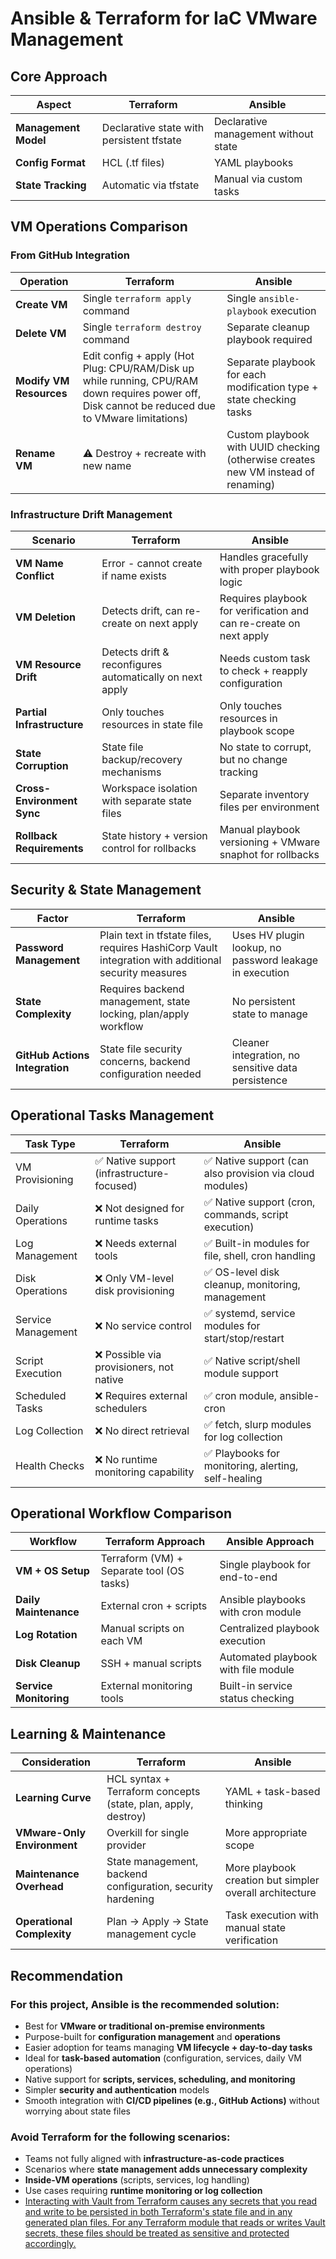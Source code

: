 # Ansible & Terraform for IaC VMware Management

## Core Approach

| Aspect              | Terraform                                   | Ansible                               |
|---------------------|---------------------------------------------|---------------------------------------|
| **Management Model**| Declarative state with persistent tfstate   | Declarative management without state  |
| **Config Format**   | HCL (.tf files)                             | YAML playbooks                        |
| **State Tracking**  | Automatic via tfstate                       | Manual via custom tasks               |

## VM Operations Comparison

### From GitHub Integration

| Operation | Terraform | Ansible |
|-----------|-----------|---------|
| **Create VM** | Single `terraform apply` command | Single `ansible-playbook` execution |
| **Delete VM** | Single `terraform destroy` command | Separate cleanup playbook required |
| **Modify VM Resources** | Edit config + apply (Hot Plug: CPU/RAM/Disk up while running, CPU/RAM down requires power off, Disk cannot be reduced due to VMware limitations) | Separate playbook for each modification type + state checking tasks |
| **Rename VM** | ⚠️ Destroy + recreate with new name | Custom playbook with UUID checking (otherwise creates new VM instead of renaming) |

### Infrastructure Drift Management

| Scenario | Terraform | Ansible |
|----------|-----------|---------|
| **VM Name Conflict** | Error - cannot create if name exists | Handles gracefully with proper playbook logic |
| **VM Deletion** | Detects drift, can re-create on next apply | Requires playbook for verification and can re-create on next apply |
| **VM Resource Drift** | Detects drift & reconfigures automatically on next apply | Needs custom task to check + reapply configuration |
| **Partial Infrastructure** | Only touches resources in state file | Only touches resources in playbook scope |
| **State Corruption** | State file backup/recovery mechanisms | No state to corrupt, but no change tracking |
| **Cross-Environment Sync** | Workspace isolation with separate state files | Separate inventory files per environment |
| **Rollback Requirements** | State history + version control for rollbacks | Manual playbook versioning + VMware snaphot for rollbacks |

## Security & State Management

| Factor | Terraform | Ansible |
|--------|-----------|---------|
| **Password Management** | Plain text in tfstate files, requires HashiCorp Vault integration with additional security measures | Uses HV plugin lookup, no password leakage in execution |
| **State Complexity** | Requires backend management, state locking, plan/apply workflow | No persistent state to manage |
| **GitHub Actions Integration** | State file security concerns, backend configuration needed | Cleaner integration, no sensitive data persistence |

## Operational Tasks Management

| Task Type         | Terraform                                   | Ansible                                                    |
|-------------------|---------------------------------------------|------------------------------------------------------------|
| VM Provisioning   | ✅ Native support (infrastructure-focused)   | ✅ Native support (can also provision via cloud modules) |
| Daily Operations  | ❌ Not designed for runtime tasks            | ✅ Native support (cron, commands, script execution)     |
| Log Management    | ❌ Needs external tools                      | ✅ Built-in modules for file, shell, cron handling       |
| Disk Operations   | ❌ Only VM-level disk provisioning           | ✅ OS-level disk cleanup, monitoring, management         |
| Service Management| ❌ No service control                        | ✅ systemd, service modules for start/stop/restart       |
| Script Execution  | ❌ Possible via provisioners, not native     | ✅ Native script/shell module support                    |
| Scheduled Tasks   | ❌ Requires external schedulers              | ✅ cron module, ansible-cron                             |
| Log Collection    | ❌ No direct retrieval                       | ✅ fetch, slurp modules for log collection               |
| Health Checks     | ❌ No runtime monitoring capability          | ✅ Playbooks for monitoring, alerting, self-healing      |

## Operational Workflow Comparison

| Workflow | Terraform Approach | Ansible Approach |
|----------|-------------------|------------------|
| **VM + OS Setup** | Terraform (VM) + Separate tool (OS tasks) | Single playbook for end-to-end |
| **Daily Maintenance** | External cron + scripts | Ansible playbooks with cron module |
| **Log Rotation** | Manual scripts on each VM | Centralized playbook execution |
| **Disk Cleanup** | SSH + manual scripts | Automated playbook with file module |
| **Service Monitoring** | External monitoring tools | Built-in service status checking |

## Learning & Maintenance

| Consideration | Terraform | Ansible |
|---------------|-----------|---------|
| **Learning Curve** | HCL syntax + Terraform concepts (state, plan, apply, destroy) | YAML + task-based thinking |
| **VMware-Only Environment** | Overkill for single provider | More appropriate scope |
| **Maintenance Overhead** | State management, backend configuration, security hardening | More playbook creation but simpler overall architecture |
| **Operational Complexity** | Plan → Apply → State management cycle | Task execution with manual state verification |

## Recommendation

### For this project, **Ansible** is the recommended solution:

- Best for **VMware or traditional on-premise environments**
- Purpose-built for **configuration management** and **operations**
- Easier adoption for teams managing **VM lifecycle + day-to-day tasks** 
- Ideal for **task-based automation** (configuration, services, daily VM operations)
- Native support for **scripts, services, scheduling, and monitoring**
- Simpler **security and authentication** models
- Smooth integration with **CI/CD pipelines (e.g., GitHub Actions)** without worrying about state files

### Avoid **Terraform** for the following scenarios:

- Teams not fully aligned with **infrastructure-as-code practices**
- Scenarios where **state management adds unnecessary complexity**
- **Inside-VM operations** (scripts, services, log handling)
- Use cases requiring **runtime monitoring or log collection**
- [Interacting with Vault from Terraform causes any secrets that you read and write to be persisted in both Terraform's state file and in any generated plan files. For any Terraform module that reads or writes Vault secrets, these files should be treated as sensitive and protected accordingly.](https://registry.terraform.io/providers/hashicorp/vault/latest/docs)
